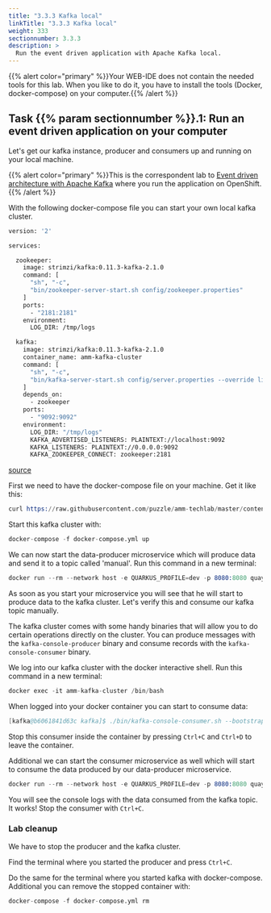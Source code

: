 ```yaml
---
title: "3.3.3 Kafka local"
linkTitle: "3.3.3 Kafka local"
weight: 333
sectionnumber: 3.3.3
description: >
  Run the event driven application with Apache Kafka local.
---
```


{{% alert  color="primary" %}}Your WEB-IDE does not contain the needed tools for this lab. When you like to do it, you have to install the tools (Docker, docker-compose) on your computer.{{% /alert %}}


## Task {{% param sectionnumber %}}.1: Run an event driven application on your computer

Let's get our kafka instance, producer and consumers up and running on your local machine.

{{% alert  color="primary" %}}This is the correspondent lab to [Event driven architecture with Apache Kafka](../../../kafka/kafka/) where you run the application on OpenShift.{{% /alert %}}

With the following docker-compose file you can start your own local kafka cluster.

```Dockerfile
version: '2'

services:

  zookeeper:
    image: strimzi/kafka:0.11.3-kafka-2.1.0
    command: [
      "sh", "-c",
      "bin/zookeeper-server-start.sh config/zookeeper.properties"
    ]
    ports:
      - "2181:2181"
    environment:
      LOG_DIR: /tmp/logs

  kafka:
    image: strimzi/kafka:0.11.3-kafka-2.1.0
    container_name: amm-kafka-cluster
    command: [
      "sh", "-c",
      "bin/kafka-server-start.sh config/server.properties --override listeners=$${KAFKA_LISTENERS} --override advertised.listeners=$${KAFKA_ADVERTISED_LISTENERS} --override zookeeper.connect=$${KAFKA_ZOOKEEPER_CONNECT}"
    ]
    depends_on:
      - zookeeper
    ports:
      - "9092:9092"
    environment:
      LOG_DIR: "/tmp/logs"
      KAFKA_ADVERTISED_LISTENERS: PLAINTEXT://localhost:9092
      KAFKA_LISTENERS: PLAINTEXT://0.0.0.0:9092
      KAFKA_ZOOKEEPER_CONNECT: zookeeper:2181
```

[source](https://raw.githubusercontent.com/puzzle/amm-techlab/master/content/en/docs/03.0/additional/kafka-local/docker-compose.yml)

First we need to have the docker-compose file on your machine. Get it like this:

```s
curl https://raw.githubusercontent.com/puzzle/amm-techlab/master/content/en/docs/03.0/additional/kafka-local/docker-compose.yml -sO docker-compose.yml
```

Start this kafka cluster with:

```s
docker-compose -f docker-compose.yml up
```

We can now start the data-producer microservice which will produce data and send it to a topic called 'manual'.
Run this command in a new terminal:

```s
docker run --rm --network host -e QUARKUS_PROFILE=dev -p 8080:8080 quay.io/puzzle/quarkus-techlab-data-producer:jaegerkafka
```

As soon as you start your microservice you will see that he will start to produce data to the kafka cluster. Let's verify this and consume our kafka topic manually.

The kafka cluster comes with some handy binaries that will allow you to do certain operations directly on the cluster. You can produce messages with the `kafka-console-producer` binary and consume records with the `kafka-console-consumer` binary.

We log into our kafka cluster with the docker interactive shell. Run this command in a new terminal:

```s
docker exec -it amm-kafka-cluster /bin/bash
```

When logged into your docker container you can start to consume data:

```s
[kafka@b6061841d63c kafka]$ ./bin/kafka-console-consumer.sh --bootstrap-server localhost:9092 --topic manual --from-beginning
```

Stop this consumer inside the container by pressing `Ctrl+C` and `Ctrl+D` to leave the container.

Additional we can start the consumer microservice as well which will start to consume the data produced by our data-producer microservice.

```s
docker run --rm --network host -e QUARKUS_PROFILE=dev -p 8080:8080 quay.io/puzzle/quarkus-techlab-data-consumer:jaegerkafka
```

You will see the console logs with the data consumed from the kafka topic. It works!
Stop the consumer with `Ctrl+C`.


### Lab cleanup

We have to stop the producer and the kafka cluster.

Find the terminal where you started the producer and press `Ctrl+C`.

Do the same for the terminal where you started kafka with docker-compose. Additional you can remove the stopped container with:

```s
docker-compose -f docker-compose.yml rm
```
